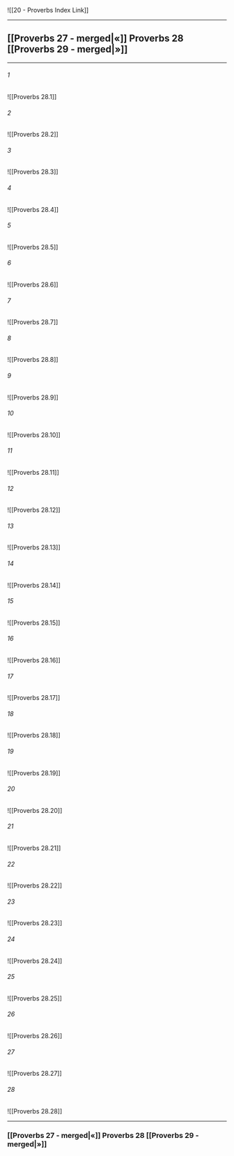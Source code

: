 ![[20 - Proverbs Index Link]]

---
##  [[Proverbs 27 - merged|«]] Proverbs 28 [[Proverbs 29 - merged|»]]

---

###### 1
![[Proverbs 28.1]] 

###### 2
![[Proverbs 28.2]] 

###### 3
![[Proverbs 28.3]] 

###### 4
![[Proverbs 28.4]]

###### 5 
![[Proverbs 28.5]] 

###### 6
![[Proverbs 28.6]] 

###### 7
![[Proverbs 28.7]] 

###### 8
![[Proverbs 28.8]] 

###### 9
![[Proverbs 28.9]] 

###### 10
![[Proverbs 28.10]] 

###### 11
![[Proverbs 28.11]] 

###### 12
![[Proverbs 28.12]]

###### 13
![[Proverbs 28.13]] 

###### 14
![[Proverbs 28.14]] 

###### 15
![[Proverbs 28.15]]

###### 16
![[Proverbs 28.16]] 

###### 17
![[Proverbs 28.17]]

###### 18
![[Proverbs 28.18]] 

###### 19
![[Proverbs 28.19]] 

###### 20
![[Proverbs 28.20]]

###### 21
![[Proverbs 28.21]] 

###### 22
![[Proverbs 28.22]] 

###### 23
![[Proverbs 28.23]]

###### 24
![[Proverbs 28.24]] 

###### 25
![[Proverbs 28.25]]

###### 26
![[Proverbs 28.26]] 

###### 27
![[Proverbs 28.27]] 

###### 28
![[Proverbs 28.28]]


---
###  [[Proverbs 27 - merged|«]] Proverbs 28 [[Proverbs 29 - merged|»]]